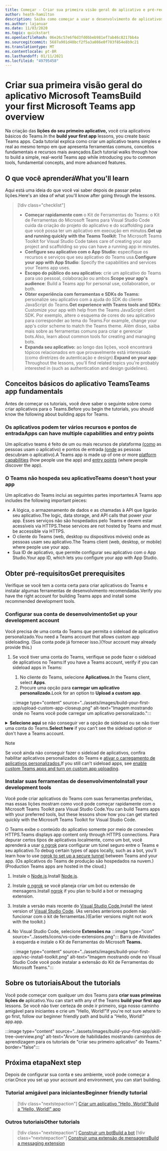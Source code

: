 ```yaml
---
title: Começar - Criar sua primeira visão geral do aplicativo e pré-requisitos
author: heath-hamilton
description: Saiba como começar a usar o desenvolvimento de aplicativos do Microsoft Teams e configurar seu ambiente.
ms.author: lajanuar
ms.date: 11/03/2020
ms.topic: quickstart
ms.openlocfilehash: 06e26c57e6f6d3fd0bbeb981ef7ab46c8217bb4a
ms.sourcegitcommit: 5687a901d48bcf2f5a3a086e0f703f854e8b9c21
ms.translationtype: MT
ms.contentlocale: pt-BR
ms.lasthandoff: 01/11/2021
ms.locfileid: "49795458"
---
```

# <a name="build-your-first-microsoft-teams-app-overview"></a><span data-ttu-id="9a96c-103">Criar sua primeira visão geral do aplicativo Microsoft Teams</span><span class="sxs-lookup"><span data-stu-id="9a96c-103">Build your first Microsoft Teams app overview</span></span>

<span data-ttu-id="9a96c-104">Na criação das **lições do seu primeiro aplicativo,** você cria aplicativos básicos do Teams.</span><span class="sxs-lookup"><span data-stu-id="9a96c-104">In the **build your first app** lessons, you create basic Teams apps.</span></span> <span data-ttu-id="9a96c-105">Cada tutorial explica como criar um aplicativo teams simples e real ao mesmo tempo em que apresenta ferramentas comuns, conceitos fundamentais e recursos mais avançados.</span><span class="sxs-lookup"><span data-stu-id="9a96c-105">Each tutorial walks through how to build a simple, real-world Teams app while introducing you to common tools, fundamental concepts, and more advanced features.</span></span>

## <a name="what-youll-learn"></a><span data-ttu-id="9a96c-106">O que você aprenderá</span><span class="sxs-lookup"><span data-stu-id="9a96c-106">What you'll learn</span></span>

<span data-ttu-id="9a96c-107">Aqui está uma ideia do que você vai saber depois de passar pelas lições.</span><span class="sxs-lookup"><span data-stu-id="9a96c-107">Here's an idea of what you'll know after going through the lessons.</span></span>

> [!div class="checklist"]
  >
  > * <span data-ttu-id="9a96c-108">**Começar rapidamente com** o Kit de Ferramentas do Teams: o Kit de Ferramentas do Microsoft Teams para Visual Studio Code cuida da criação do projeto do aplicativo e do scaffolding para que você possa ter um aplicativo em execução em minutos.</span><span class="sxs-lookup"><span data-stu-id="9a96c-108">**Get up and running quickly with the Teams Toolkit**: The Microsoft Teams Toolkit for Visual Studio Code takes care of creating your app project and scaffolding so you can have a running app in minutes.</span></span>
  > * <span data-ttu-id="9a96c-109">**Configure seu aplicativo com o App Studio:** especifique os recursos e serviços que seu aplicativo do Teams usa.</span><span class="sxs-lookup"><span data-stu-id="9a96c-109">**Configure your app with App Studio**: Specify the capabilities and services your Teams app uses.</span></span>
  > * <span data-ttu-id="9a96c-110">**Escopo do público do seu aplicativo:** crie um aplicativo do Teams para uso pessoal, colaboração ou ambos.</span><span class="sxs-lookup"><span data-stu-id="9a96c-110">**Scope your app's audience**: Build a Teams app for personal use, collaboration, or both.</span></span>
> * <span data-ttu-id="9a96c-111">**Obter experiência com ferramentas e SDKs do Teams:** personalize seu aplicativo com a ajuda do SDK do cliente JavaScript do Teams.</span><span class="sxs-lookup"><span data-stu-id="9a96c-111">**Get experience with Teams tools and SDKs**: Customize your app with help from the Teams JavaScript client SDK.</span></span> <span data-ttu-id="9a96c-112">Por exemplo, altere o esquema de cores do seu aplicativo para corresponder ao tema do Teams.</span><span class="sxs-lookup"><span data-stu-id="9a96c-112">For example, change your app's color scheme to match the Teams theme.</span></span> <span data-ttu-id="9a96c-113">Além disso, saiba mais sobre as ferramentas comuns para criar e gerenciar bots.</span><span class="sxs-lookup"><span data-stu-id="9a96c-113">Also, learn about common tools for creating and managing bots.</span></span>
  > * <span data-ttu-id="9a96c-114">**Expanda seu aplicativo:** ao longo das lições, você encontrará tópicos relacionados em que provavelmente está interessado (como diretrizes de autenticação e design).</span><span class="sxs-lookup"><span data-stu-id="9a96c-114">**Expand on your app**: Throughout the lessons, you'll find related topics you're probably interested in (such as authentication and design guidelines).</span></span>

## <a name="teams-app-fundamentals"></a><span data-ttu-id="9a96c-115">Conceitos básicos do aplicativo Teams</span><span class="sxs-lookup"><span data-stu-id="9a96c-115">Teams app fundamentals</span></span>

<span data-ttu-id="9a96c-116">Antes de começar os tutoriais, você deve saber o seguinte sobre como criar aplicativos para o Teams.</span><span class="sxs-lookup"><span data-stu-id="9a96c-116">Before you begin the tutorials, you should know the following about building apps for Teams.</span></span>

### <a name="apps-can-have-multiple-capabilities-and-entry-points"></a><span data-ttu-id="9a96c-117">Os aplicativos podem ter vários recursos e pontos de entrada</span><span class="sxs-lookup"><span data-stu-id="9a96c-117">Apps can have multiple capabilities and entry points</span></span>

<span data-ttu-id="9a96c-118">Um aplicativo teams é feito de um ou mais recursos de plataforma [(como](../concepts/capabilities-overview.md) as pessoas usam o aplicativo) e pontos de entrada [(onde](../concepts/extensibility-points.md) as pessoas descubram o aplicativo).</span><span class="sxs-lookup"><span data-stu-id="9a96c-118">A Teams app is made up of one or more [platform capabilities](../concepts/capabilities-overview.md) (how people use the app) and [entry points](../concepts/extensibility-points.md) (where people discover the app).</span></span>

### <a name="teams-doesnt-host-your-app"></a><span data-ttu-id="9a96c-119">O Teams não hospeda seu aplicativo</span><span class="sxs-lookup"><span data-stu-id="9a96c-119">Teams doesn't host your app</span></span>

<span data-ttu-id="9a96c-120">Um aplicativo do Teams inclui as seguintes partes importantes:</span><span class="sxs-lookup"><span data-stu-id="9a96c-120">A Teams app includes the following important pieces:</span></span>

* <span data-ttu-id="9a96c-121">A lógica, o armazenamento de dados e as chamadas à API que ligarão seu aplicativo.</span><span class="sxs-lookup"><span data-stu-id="9a96c-121">The logic, data storage, and API calls that power your app.</span></span> <span data-ttu-id="9a96c-122">Esses serviços não são hospedados pelo Teams e devem estar acessíveis via HTTPS.</span><span class="sxs-lookup"><span data-stu-id="9a96c-122">These services are not hosted by Teams and must be accessible via HTTPS.</span></span>
* <span data-ttu-id="9a96c-123">O cliente do Teams (web, desktop ou dispositivos móveis) onde as pessoas usam seu aplicativo.</span><span class="sxs-lookup"><span data-stu-id="9a96c-123">The Teams client (web, desktop, or mobile) where people use your app.</span></span>
* <span data-ttu-id="9a96c-124">Sua ID de aplicativo, que permite configurar seu aplicativo com o App Studio.</span><span class="sxs-lookup"><span data-stu-id="9a96c-124">Your app ID, which lets you configure your app with App Studio.</span></span>

## <a name="get-prerequisites"></a><span data-ttu-id="9a96c-125">Obter pré-requisitos</span><span class="sxs-lookup"><span data-stu-id="9a96c-125">Get prerequisites</span></span>

<span data-ttu-id="9a96c-126">Verifique se você tem a conta certa para criar aplicativos do Teams e instalar algumas ferramentas de desenvolvimento recomendadas.</span><span class="sxs-lookup"><span data-stu-id="9a96c-126">Verify you have the right account for building Teams apps and install some recommended development tools.</span></span>

### <a name="set-up-your-development-account"></a><span data-ttu-id="9a96c-127">Configurar sua conta de desenvolvimento</span><span class="sxs-lookup"><span data-stu-id="9a96c-127">Set up your development account</span></span>

<span data-ttu-id="9a96c-128">Você precisa de uma conta do Teams que permita o sideload de aplicativo personalizado.</span><span class="sxs-lookup"><span data-stu-id="9a96c-128">You need a Teams account that allows custom app sideloading.</span></span> <span data-ttu-id="9a96c-129">(Sua conta pode já fornecer isso.)</span><span class="sxs-lookup"><span data-stu-id="9a96c-129">(Your account may already provide this.)</span></span>

1. <span data-ttu-id="9a96c-130">Se você tiver uma conta do Teams, verifique se pode fazer o sideload de aplicativos no Teams:</span><span class="sxs-lookup"><span data-stu-id="9a96c-130">If you have a Teams account, verify if you can sideload apps in Teams:</span></span>
    1. <span data-ttu-id="9a96c-131">No cliente do Teams, selecione **Aplicativos.**</span><span class="sxs-lookup"><span data-stu-id="9a96c-131">In the Teams client, select **Apps**.</span></span>
    1. <span data-ttu-id="9a96c-132">Procure uma opção para **carregar um aplicativo personalizado.**</span><span class="sxs-lookup"><span data-stu-id="9a96c-132">Look for an option to **Upload a custom app**.</span></span>

    :::image type="content" source="../assets/images/build-your-first-app/upload-custom-app-closeup.png" alt-text="Imagem mostrando onde no Teams você pode carregar um aplicativo personalizado.":::

<!-- markdownlint-disable MD033 -->
<details>

<summary><span data-ttu-id="9a96c-134"><b>Selecione aqui</b> se não conseguir ver a opção de sideload ou se não tiver uma conta do Teams.</span><span class="sxs-lookup"><span data-stu-id="9a96c-134"><b>Select here</b> if you can't see the sideload option or don't have a Teams account.</span></span></summary>

<span data-ttu-id="9a96c-135">Você pode obter uma conta de teste gratuita do Teams que permite o sideload do aplicativo in joining the Microsoft 365 developer program.</span><span class="sxs-lookup"><span data-stu-id="9a96c-135">You can get a free Teams test account that allows app sideloading by joining the Microsoft 365 developer program.</span></span> <span data-ttu-id="9a96c-136">(O processo de registro leva aproximadamente dois minutos.)</span><span class="sxs-lookup"><span data-stu-id="9a96c-136">(The registration process takes approximately two minutes.)</span></span>

1. <span data-ttu-id="9a96c-137">Vá para o [programa de desenvolvedor do Microsoft 365.](https://developer.microsoft.com/microsoft-365/dev-program)</span><span class="sxs-lookup"><span data-stu-id="9a96c-137">Go to the [Microsoft 365 developer program](https://developer.microsoft.com/microsoft-365/dev-program).</span></span>
1. <span data-ttu-id="9a96c-138">Selecione **Ingressar Agora** e siga as instruções na tela.</span><span class="sxs-lookup"><span data-stu-id="9a96c-138">Select **Join Now** and follow the onscreen instructions.</span></span>
1. <span data-ttu-id="9a96c-139">Quando chegar à tela de boas-vindas, selecione **Configurar assinatura do E5.**</span><span class="sxs-lookup"><span data-stu-id="9a96c-139">When you get to the welcome screen, select **Set up E5 subscription**.</span></span>
1. <span data-ttu-id="9a96c-140">Configurar sua conta de administrador.</span><span class="sxs-lookup"><span data-stu-id="9a96c-140">Set up your administrator account.</span></span> <span data-ttu-id="9a96c-141">Depois de concluir, você deverá ver uma tela como esta.</span><span class="sxs-lookup"><span data-stu-id="9a96c-141">Once you finish, you should see a screen like this.</span></span>
:::image type="content" source="../assets/images/build-your-first-app/dev-program-subscription.png" alt-text="Exemplo do que você vê depois de se inscrever no programa para desenvolvedores do Microsoft 365.":::
1. <span data-ttu-id="9a96c-143">Entre no Teams usando a conta de administrador que você acabou de configurar.</span><span class="sxs-lookup"><span data-stu-id="9a96c-143">Log in to Teams using the administrator account you just set up.</span></span>
1. <span data-ttu-id="9a96c-144">Verifique se agora você tem **a opção Carregar um aplicativo** personalizado.</span><span class="sxs-lookup"><span data-stu-id="9a96c-144">Verify if you now have the **Upload a custom app** option.</span></span>

</details>

> [!Note]
> <span data-ttu-id="9a96c-145">Se você ainda não conseguir fazer o sideload de aplicativos, confira habilitar aplicativos personalizados do Teams e [ativar o carregamento de aplicativos personalizados.](https://docs.microsoft.com/microsoftteams/platform/concepts/build-and-test/prepare-your-o365-tenant#enable-custom-teams-apps-and-turn-on-custom-app-uploading)</span><span class="sxs-lookup"><span data-stu-id="9a96c-145">If you still can't sideload apps, see [enable custom Teams apps and turn on custom app uploading](https://docs.microsoft.com/microsoftteams/platform/concepts/build-and-test/prepare-your-o365-tenant#enable-custom-teams-apps-and-turn-on-custom-app-uploading).</span></span>

### <a name="install-your-development-tools"></a><span data-ttu-id="9a96c-146">Instalar suas ferramentas de desenvolvimento</span><span class="sxs-lookup"><span data-stu-id="9a96c-146">Install your development tools</span></span>

<span data-ttu-id="9a96c-147">Você pode criar aplicativos do Teams com suas ferramentas preferidas, mas essas lições mostram como você pode começar rapidamente com o Microsoft Teams Toolkit para Visual Studio Code.</span><span class="sxs-lookup"><span data-stu-id="9a96c-147">You can build Teams apps with your preferred tools, but these lessons show how you can get started quickly with the Microsoft Teams Toolkit for Visual Studio Code.</span></span>

<span data-ttu-id="9a96c-148">O Teams exibe o conteúdo do aplicativo somente por meio de conexões HTTPS.</span><span class="sxs-lookup"><span data-stu-id="9a96c-148">Teams displays app content only through HTTPS connections.</span></span> <span data-ttu-id="9a96c-149">Para depurar certos tipos de aplicativos localmente, como um bot, você aprenderá a usar [o ngrok](../concepts/build-and-test/debug.md#locally-hosted) para configurar um túnel seguro entre o Teams e seu aplicativo.</span><span class="sxs-lookup"><span data-stu-id="9a96c-149">To debug certain types of apps locally, such as a bot, you'll learn how to use [ngrok to set up a secure tunnel](../concepts/build-and-test/debug.md#locally-hosted) between Teams and your app.</span></span> <span data-ttu-id="9a96c-150">(Os aplicativos do Teams de produção são hospedados na nuvem.)</span><span class="sxs-lookup"><span data-stu-id="9a96c-150">(Production Teams apps are hosted in the cloud.)</span></span>

1. <span data-ttu-id="9a96c-151">Instale o [Node.js](https://nodejs.org/en/).</span><span class="sxs-lookup"><span data-stu-id="9a96c-151">Install [Node.js](https://nodejs.org/en/).</span></span>
1. <span data-ttu-id="9a96c-152">Instale [o ngrok](https://ngrok.com/download) se você planeja criar um bot ou extensão de mensagens.</span><span class="sxs-lookup"><span data-stu-id="9a96c-152">Install [ngrok](https://ngrok.com/download) if you plan to build a bot or messaging extension.</span></span>
1. <span data-ttu-id="9a96c-153">Instale a versão mais recente do [Visual Studio Code.](https://code.visualstudio.com/download)</span><span class="sxs-lookup"><span data-stu-id="9a96c-153">Install the latest version of [Visual Studio Code](https://code.visualstudio.com/download).</span></span> <span data-ttu-id="9a96c-154">(As versões anteriores podem não funcionar com o kit de ferramentas.)</span><span class="sxs-lookup"><span data-stu-id="9a96c-154">(Earlier versions might not work with the toolkit.)</span></span>
1. No Visual Studio Code, selecione **Extensões na** :::image type="icon" source="../assets/icons/vs-code-extensions.png"::: Barra de Atividades à esquerda e instale o Kit de Ferramentas do Microsoft **Teams.**

    :::image type="content" source="../assets/images/build-your-first-app/vsc-install-toolkit.png" alt-text="Imagem mostrando onde no Visual Studio Code você pode instalar a extensão do Kit de Ferramentas do Microsoft Teams.":::

## <a name="about-the-tutorials"></a><span data-ttu-id="9a96c-157">Sobre os tutoriais</span><span class="sxs-lookup"><span data-stu-id="9a96c-157">About the tutorials</span></span>

<span data-ttu-id="9a96c-158">Você pode começar com qualquer um dos Teams para **criar suas primeiras lições de** aplicativo.</span><span class="sxs-lookup"><span data-stu-id="9a96c-158">You can start with any of the Teams **build your first app** lessons.</span></span> <span data-ttu-id="9a96c-159">Se você não tiver certeza de onde ir primeiro, siga nosso caminho amigável para iniciantes e crie um "Hello, World!"</span><span class="sxs-lookup"><span data-stu-id="9a96c-159">If you're not sure where to go first, follow our beginner friendly path and build a "Hello, World!"</span></span> <span data-ttu-id="9a96c-160">app.</span><span class="sxs-lookup"><span data-stu-id="9a96c-160">app.</span></span>

:::image type="content" source="../assets/images/build-your-first-app/skill-tree-overview.png" alt-text="Árvore de habilidades mostrando caminhos de aprendizagem para os tutoriais de &quot;criar seu primeiro aplicativo&quot; do Teams." border="false":::

## <a name="next-step"></a><span data-ttu-id="9a96c-162">Próxima etapa</span><span class="sxs-lookup"><span data-stu-id="9a96c-162">Next step</span></span>

<span data-ttu-id="9a96c-163">Depois de configurar sua conta e seu ambiente, você pode começar a criar.</span><span class="sxs-lookup"><span data-stu-id="9a96c-163">Once you set up your account and environment, you can start building.</span></span>

### <a name="beginner-friendly-tutorial"></a><span data-ttu-id="9a96c-164">Tutorial amigável para iniciantes</span><span class="sxs-lookup"><span data-stu-id="9a96c-164">Beginner friendly tutorial</span></span>

> [!div class="nextstepaction"]
> [<span data-ttu-id="9a96c-165">Criar um aplicativo "Hello, World!"</span><span class="sxs-lookup"><span data-stu-id="9a96c-165">Build a "Hello, World!" app</span></span>](../build-your-first-app/build-and-run.md)

### <a name="other-tutorials"></a><span data-ttu-id="9a96c-166">Outros tutoriais</span><span class="sxs-lookup"><span data-stu-id="9a96c-166">Other tutorials</span></span>

> [!div class="nextstepaction"]
> [<span data-ttu-id="9a96c-167">Construir um bot</span><span class="sxs-lookup"><span data-stu-id="9a96c-167">Build a bot</span></span>](../build-your-first-app/build-bot.md)
> [!div class="nextstepaction"]
> [<span data-ttu-id="9a96c-168">Construir uma extensão de mensagens</span><span class="sxs-lookup"><span data-stu-id="9a96c-168">Build a messaging extension</span></span>](../build-your-first-app/build-messaging-extension.md)
